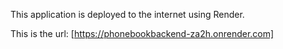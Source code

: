This application is deployed to the internet using Render.

This is the url: [https://phonebookbackend-za2h.onrender.com]
